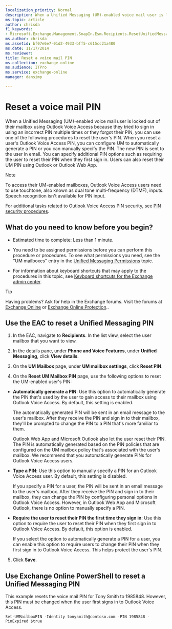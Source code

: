 ```yaml
---
localization_priority: Normal
description: When a Unified Messaging (UM)-enabled voice mail user is locked out of their mailbox using Outlook Voice Access because they tried to sign in using an incorrect PIN multiple times or they forgot their PIN, you can use one of the following procedures to reset the user's PIN. When you reset a user's Outlook Voice Access PIN, you can configure UM to automatically generate a PIN or you can manually specify the PIN. The new PIN is sent to the user in email. You can specify additional PIN options such as requiring the user to reset their PIN when they first sign in. Users can also reset their UM PIN using Outlook or Outlook Web App.
ms.topic: article
author: chrisda
f1_keywords:
- Microsoft.Exchange.Management.SnapIn.Esm.Recipients.ResetUnifiedMessagingPinPropertyControl
ms.author: chrisda
ms.assetid: bf07e6e7-01d2-4933-bff5-c615cc21a480
ms.date: 11/17/2014
ms.reviewer: 
title: Reset a voice mail PIN
ms.collection: exchange-online
ms.audience: ITPro
ms.service: exchange-online
manager: dansimp

---
```


# Reset a voice mail PIN

When a Unified Messaging (UM)-enabled voice mail user is locked out of their mailbox using Outlook Voice Access because they tried to sign in using an incorrect PIN multiple times or they forgot their PIN, you can use one of the following procedures to reset the user's PIN. When you reset a user's Outlook Voice Access PIN, you can configure UM to automatically generate a PIN or you can manually specify the PIN. The new PIN is sent to the user in email. You can specify additional PIN options such as requiring the user to reset their PIN when they first sign in. Users can also reset their UM PIN using Outlook or Outlook Web App.

> [!NOTE]
> To access their UM-enabled mailboxes, Outlook Voice Access users need to use touchtone, also known as dual tone multi-frequency (DTMF), inputs. Speech recognition isn't available for PIN input.

For additional tasks related to Outlook Voice Access PIN security, see [PIN security procedures](pin-security-procedures.md).

## What do you need to know before you begin?

- Estimated time to complete: Less than 1 minute.

- You need to be assigned permissions before you can perform this procedure or procedures. To see what permissions you need, see the "UM mailboxes" entry in the [Unified Messaging Permissions](https://technet.microsoft.com/library/d326c3bc-8f33-434a-bf02-a83cc26a5498.aspx) topic.

- For information about keyboard shortcuts that may apply to the procedures in this topic, see [Keyboard shortcuts for the Exchange admin center](../../accessibility/keyboard-shortcuts-in-admin-center.md).

> [!TIP]
> Having problems? Ask for help in the Exchange forums. Visit the forums at [Exchange Online](https://go.microsoft.com/fwlink/p/?linkId=267542) or [Exchange Online Protection](https://go.microsoft.com/fwlink/p/?linkId=285351)..

## Use the EAC to reset a Unified Messaging PIN

1. In the EAC, navigate to **Recipients**. In the list view, select the user mailbox that you want to view.

2. In the details pane, under **Phone and Voice Features**, under **Unified Messaging**, click **View details**.

3. On the **UM Mailbox** page, under **UM mailbox settings**, click **Reset PIN**.

4. On the **Reset UM Mailbox PIN** page, use the following options to reset the UM-enabled user's PIN:

  - **Automatically generate a PIN**: Use this option to automatically generate the PIN that's used by the user to gain access to their mailbox using Outlook Voice Access. By default, this setting is enabled.

    The automatically generated PIN will be sent in an email message to the user's mailbox. After they receive the PIN and sign in to their mailbox, they'll be prompted to change the PIN to a PIN that's more familiar to them.

    Outlook Web App and Microsoft Outlook also let the user reset their PIN. The PIN is automatically generated based on the PIN policies that are configured on the UM mailbox policy that's associated with the user's mailbox. We recommend that you automatically generate PINs for Outlook Voice Access users.

  - **Type a PIN**: Use this option to manually specify a PIN for an Outlook Voice Access user. By default, this setting is disabled.

    If you specify a PIN for a user, the PIN will be sent in an email message to the user's mailbox. After they receive the PIN and sign in to their mailbox, they can change the PIN by configuring personal options in Outlook Voice Access. However, in Outlook Web App and Microsoft Outlook, there is no option to manually specify a PIN.

  - **Require the user to reset their PIN the first time they sign in**: Use this option to require the user to reset their PIN when they first sign in to Outlook Voice Access. By default, this option is enabled.

    If you select the option to automatically generate a PIN for a user, you can enable this option to require users to change their PIN when they first sign in to Outlook Voice Access. This helps protect the user's PIN.

5. Click **Save**.

## Use Exchange Online PowerShell to reset a Unified Messaging PIN

This example resets the voice mail PIN for Tony Smith to 1985848. However, this PIN must be changed when the user first signs in to Outlook Voice Access.

```
Set-UMMailboxPIN -Identity tonysmith@contoso.com -PIN 1985848 -PinExpired $true
```



